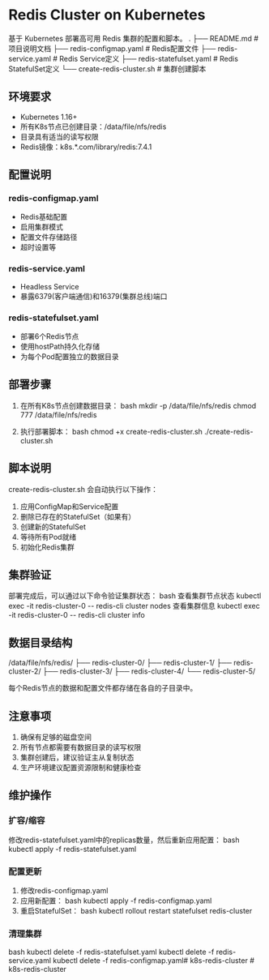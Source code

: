 # Redis Cluster on Kubernetes

基于 Kubernetes 部署高可用 Redis 集群的配置和脚本。
.
├── README.md # 项目说明文档
├── redis-configmap.yaml # Redis配置文件
├── redis-service.yaml # Redis Service定义
├── redis-statefulset.yaml # Redis StatefulSet定义
└── create-redis-cluster.sh # 集群创建脚本

## 环境要求

- Kubernetes 1.16+
- 所有K8s节点已创建目录：/data/file/nfs/redis
- 目录具有适当的读写权限
- Redis镜像：k8s.*.com/library/redis:7.4.1

## 配置说明

### redis-configmap.yaml
- Redis基础配置
- 启用集群模式
- 配置文件存储路径
- 超时设置等

### redis-service.yaml
- Headless Service
- 暴露6379(客户端通信)和16379(集群总线)端口

### redis-statefulset.yaml
- 部署6个Redis节点
- 使用hostPath持久化存储
- 为每个Pod配置独立的数据目录

## 部署步骤

1. 在所有K8s节点创建数据目录：
bash
mkdir -p /data/file/nfs/redis
chmod 777 /data/file/nfs/redis

2. 执行部署脚本：
bash
chmod +x create-redis-cluster.sh
./create-redis-cluster.sh

## 脚本说明
create-redis-cluster.sh 会自动执行以下操作：
1. 应用ConfigMap和Service配置
2. 删除已存在的StatefulSet（如果有）
3. 创建新的StatefulSet
4. 等待所有Pod就绪
5. 初始化Redis集群

## 集群验证
部署完成后，可以通过以下命令验证集群状态：
bash
查看集群节点状态
kubectl exec -it redis-cluster-0 -- redis-cli cluster nodes
查看集群信息
kubectl exec -it redis-cluster-0 -- redis-cli cluster info


## 数据目录结构
/data/file/nfs/redis/
├── redis-cluster-0/
├── redis-cluster-1/
├── redis-cluster-2/
├── redis-cluster-3/
├── redis-cluster-4/
└── redis-cluster-5/

每个Redis节点的数据和配置文件都存储在各自的子目录中。

## 注意事项

1. 确保有足够的磁盘空间
2. 所有节点都需要有数据目录的读写权限
3. 集群创建后，建议验证主从复制状态
4. 生产环境建议配置资源限制和健康检查

## 维护操作

### 扩容/缩容
修改redis-statefulset.yaml中的replicas数量，然后重新应用配置：
bash
kubectl apply -f redis-statefulset.yaml


### 配置更新
1. 修改redis-configmap.yaml
2. 应用新配置：
bash
kubectl apply -f redis-configmap.yaml
3. 重启StatefulSet：
bash
kubectl rollout restart statefulset redis-cluster

### 清理集群
bash
kubectl delete -f redis-statefulset.yaml
kubectl delete -f redis-service.yaml
kubectl delete -f redis-configmap.yaml#   k 8 s - r e d i s - c l u s t e r  
 #   k 8 s - r e d i s - c l u s t e r  
 